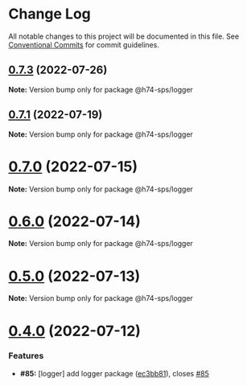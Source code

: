 # Change Log

All notable changes to this project will be documented in this file.
See [Conventional Commits](https://conventionalcommits.org) for commit guidelines.

## [0.7.3](https://github.com/hooked74/sps/compare/v0.7.2...v0.7.3) (2022-07-26)

**Note:** Version bump only for package @h74-sps/logger





## [0.7.1](https://github.com/hooked74/sps/compare/v0.7.0...v0.7.1) (2022-07-19)

**Note:** Version bump only for package @h74-sps/logger





# [0.7.0](https://github.com/hooked74/sps/compare/v0.6.0...v0.7.0) (2022-07-15)

**Note:** Version bump only for package @h74-sps/logger





# [0.6.0](https://github.com/hooked74/sps/compare/v0.5.0...v0.6.0) (2022-07-14)

**Note:** Version bump only for package @h74-sps/logger





# [0.5.0](https://github.com/hooked74/sps/compare/v0.4.0...v0.5.0) (2022-07-13)

**Note:** Version bump only for package @h74-sps/logger





# [0.4.0](https://github.com/hooked74/sps/compare/v0.3.2...v0.4.0) (2022-07-12)


### Features

* **#85:** [logger] add logger package ([ec3bb81](https://github.com/hooked74/sps/commit/ec3bb81c59740e0ca7b8be0e9dcd6e35564d8621)), closes [#85](https://github.com/hooked74/sps/issues/85)
